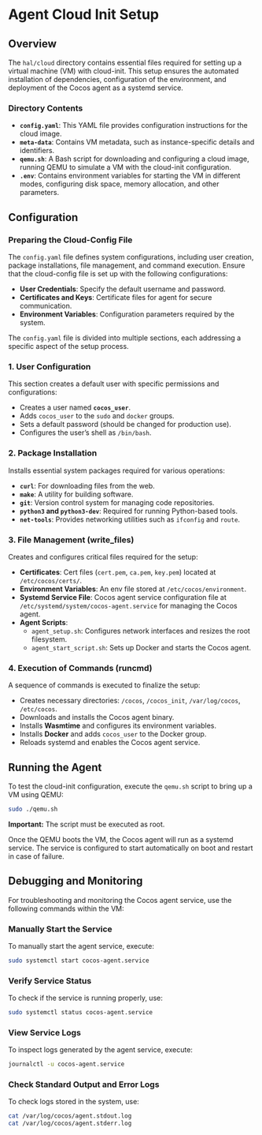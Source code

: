 # Agent Cloud Init Setup

## Overview

The `hal/cloud` directory contains essential files required for setting up a virtual machine (VM) with cloud-init. This setup ensures the automated installation of dependencies, configuration of the environment, and deployment of the Cocos agent as a systemd service.

### Directory Contents

- **`config.yaml`**: This YAML file provides configuration instructions for the cloud image.
- **`meta-data`**: Contains VM metadata, such as instance-specific details and identifiers.
- **`qemu.sh`**: A Bash script for downloading and configuring a cloud image, running QEMU to simulate a VM with the cloud-init configuration.
- **`.env`**: Contains environment variables for starting the VM in different modes, configuring disk space, memory allocation, and other parameters.

## Configuration

### Preparing the Cloud-Config File

The `config.yaml` file defines system configurations, including user creation, package installations, file management, and command execution.
Ensure that the cloud-config file is set up with the following configurations:

- **User Credentials**: Specify the default username and password.
- **Certificates and Keys**: Certificate files for agent for secure communication.
- **Environment Variables**: Configuration parameters required by the system.

The `config.yaml` file is divided into multiple sections, each addressing a specific aspect of the setup process.

### 1. User Configuration

This section creates a default user with specific permissions and configurations:

- Creates a user named **`cocos_user`**.
- Adds `cocos_user` to the `sudo` and `docker` groups.
- Sets a default password (should be changed for production use).
- Configures the user’s shell as `/bin/bash`.

### 2. Package Installation

Installs essential system packages required for various operations:

- **`curl`**: For downloading files from the web.
- **`make`**: A utility for building software.
- **`git`**: Version control system for managing code repositories.
- **`python3` and `python3-dev`**: Required for running Python-based tools.
- **`net-tools`**: Provides networking utilities such as `ifconfig` and `route`.

### 3. File Management (write_files)

Creates and configures critical files required for the setup:

- **Certificates**: Cert files (`cert.pem`, `ca.pem`, `key.pem`) located at `/etc/cocos/certs/`.
- **Environment Variables**: An env file stored at `/etc/cocos/environment`.
- **Systemd Service File**: Cocos agent service configuration file at `/etc/systemd/system/cocos-agent.service` for managing the Cocos agent.
- **Agent Scripts**:
  - `agent_setup.sh`: Configures network interfaces and resizes the root filesystem.
  - `agent_start_script.sh`: Sets up Docker and starts the Cocos agent.

### 4. Execution of Commands (runcmd)

A sequence of commands is executed to finalize the setup:

- Creates necessary directories: `/cocos`, `/cocos_init`, `/var/log/cocos`, `/etc/cocos`.
- Downloads and installs the Cocos agent binary.
- Installs **Wasmtime** and configures its environment variables.
- Installs **Docker** and adds `cocos_user` to the Docker group.
- Reloads systemd and enables the Cocos agent service.

## Running the Agent

To test the cloud-init configuration, execute the `qemu.sh` script to bring up a VM using QEMU:

```bash
sudo ./qemu.sh
```

**Important:** The script must be executed as root.

Once the QEMU boots the VM, the Cocos agent will run as a systemd service. The service is configured to start automatically on boot and restart in case of failure.

## Debugging and Monitoring

For troubleshooting and monitoring the Cocos agent service, use the following commands within the VM:

### Manually Start the Service

To manually start the agent service, execute:

```bash
sudo systemctl start cocos-agent.service
```

### Verify Service Status

To check if the service is running properly, use:

```bash
sudo systemctl status cocos-agent.service
```

### View Service Logs

To inspect logs generated by the agent service, execute:

```bash
journalctl -u cocos-agent.service
```

### Check Standard Output and Error Logs

To check logs stored in the system, use:

```bash
cat /var/log/cocos/agent.stdout.log
cat /var/log/cocos/agent.stderr.log
```
